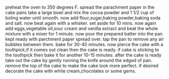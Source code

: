preheat the oven to 350 degrees F.
spread the parachment paper in the cake pans
take a large bowl and mix the cocoa powder and 1 1/2 cup of boling water until smooth.
now add flour,sugar,baking powder,baking soda and salt.
now beat again with a whisker.
set aside for 10 mins.
now again add eggs,vegetable oil,sour cream and vanilla extract and beat the whole mixture with a mixer for 1 minute.
now pour the prepared batter into the pan kept ready with parchment paper spread over.
tap the pan to remove any air bubbles between them.
bake for 30-40 minutes.
now pierce the cake with a toothpick,if it comes out clean then the cake is ready.
if cake is sticking to the toothpick then bake it for another 10-15 minutes.
after the cake is ready take out the cake by gently running the knife around the edged of pan.
remove the top of the cake to make the cake look more perfect.
if desired decorate the cake with white cream,chocolates or some gems.